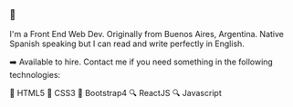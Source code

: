 ### 👋

<!--
**adrianGette/adrianGette** is a ✨ _special_ ✨ repository because its `README.md` (this file) appears on your GitHub profile. -->

I'm a Front End Web Dev. Originally from Buenos Aires, Argentina. Native Spanish speaking but I can read and write perfectly in English.



:arrow_right: Available to hire. Contact me if you need something in the following technologies: 



:floppy_disk: HTML5  :floppy_disk: CSS3  :floppy_disk: Bootstrap4 :mag: ReactJS  :mag: Javascript 
